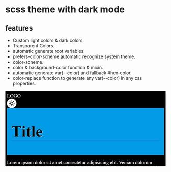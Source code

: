 # scss theme with dark mode

## features
- Custom light colors & dark colors.
- Transparent Colors.
- automatic generate root variables.
- prefers-color-scheme automatic recognize system theme.
- color-scheme.
- color & background-color function & mixin.
- automatic generate var(--color) and fallback #hex-color.
- color-replace function to generate any var(--color) in any css properties.

![Screenshot](screenshot.jpg)
